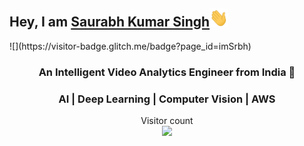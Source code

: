<h2>Hey, I am <a href="https://www.linkedin.com/in/saurabh-kumar-singh-006947128/">Saurabh Kumar Singh</a><img src="https://raw.githubusercontent.com/ABSphreak/ABSphreak/master/gifs/Hi.gif" width="30px"></h2> 
![](https://visitor-badge.glitch.me/badge?page_id=imSrbh)


<h3 align="center">An Intelligent Video Analytics Engineer from India 👾</h3>
<h3 align="center">AI | Deep Learning | Computer Vision | AWS</h3>  


<p align="center"> 
  Visitor count<br>
  <img src="https://profile-counter.glitch.me/imSrbh/count.svg" />

</p>
